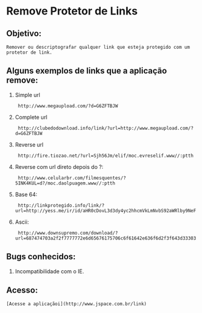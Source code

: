 Remove Protetor de Links
========================

Objetivo:
---------
	Remover ou descriptografar qualquer link que esteja protegido com um protetor de link.

Alguns exemplos de links que a aplicação remove:
-------------------------------------------------

1. Simple url

        http://www.megaupload.com/?d=G6ZFTBJW
2. Complete url

        http://clubedodownload.info/link/?url=http://www.megaupload.com/?d=G6ZFTBJW
3. Reverse url

        http://fire.tiozao.net/?url=Sjh56Jm/elif/moc.evreselif.www//:ptth
4. Reverse com url direto depois do ?:

        http://www.celularbr.com/filmesquentes/?5INK4KUL=d?/moc.daolpuagem.www//:ptth
5. Base 64:

        http://linkprotegido.info/link/?url=http://yess.me/ir/id/aHR0cDovL3d3dy4yc2hhcmVkLmNvbS92aWRlby9NeFFiYWtXRi9PQVBERkVJLmh0bWw=/  
6. Ascii:

        http://www.downsupremo.com/download/?url=687474703a2f2f7777772e6d65676175706c6f61642e636f6d2f3f643d3330354f35323736
   
 Bugs conhecidos:
 ----------------
1.  Incompatibilidade com o IE.

Acesso:
-------
	[Acesse a aplicaçãoi](http://www.jspace.com.br/link)

